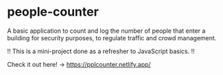 # people-counter
A basic application to count and log the number of people that enter a building for security purposes, to regulate traffic and crowd management.

!! This is a mini-project done as a refresher to JavaScript basics. !!

Check it out here! -> https://pplcounter.netlify.app/
